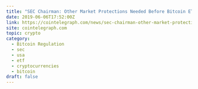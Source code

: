 ```yaml
---
title: "SEC Chairman: Other Market Protections Needed Before Bitcoin ETF Approval"
date: 2019-06-06T17:52:00Z
link: https://cointelegraph.com/news/sec-chairman-other-market-protections-needed-before-bitcoin-etf-approval?utm_medium=RSS&utm_source=hune
site: cointelegraph.com
topic: crypto
category:
  - Bitcoin Regulation
  - sec
  - usa
  - etf
  - cryptocurrencies
  - bitcoin
draft: false
---
```

